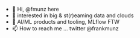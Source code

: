 - 👋 Hi, @fmunz here
- 👀 interested in big & st(r)eaming data and clouds
- 🌱 AI/ML products and tooling, MLflow FTW 
- 📫 How to reach me ... twitter @frankmunz

<!---
fmunz/fmunz is a ✨ special ✨ repository because its `README.md` (this file) appears on your GitHub profile.
You can click the Preview link to take a look at your changes.
--->
